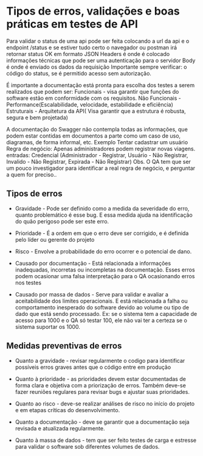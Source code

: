 # Tipos de erros, validações e boas práticas em testes de API

 
Para validar o status de uma api pode ser feita colocando a url da api e o endpoint  /status e se estiver tudo certo o navegador ou postman irá retornar status OK em formato JSON
Headers é onde é colocado informações técnicas que pode ser uma autenticação para o servidor
Body é onde é enviado os dados da requisição
Importante sempre verificar: o código do status, se é permitido acesso sem autorização.


É importante a documentação está pronta para escolha dos testes a serem realizados que podem ser:
Funcionais - visa garantir que funções do software estão em conformidade com os requisitos. 
Não Funcionais - Performance(Escalabilidade, velocidade, estabilidade e eficiência)
Estruturais - Arquitetura da API( Visa garantir que a estrutura é robusta, segura e bem projetada)

A documentação do Swagger não contempla todas as informações, que podem estar contidas em documentos a parte como um caso de uso, diagramas, de forma informal, etc.
Exemplo Tentar cadastrar um usuário
Regra de negócio: Apenas administradores podem registrar novas viagens.
entradas: Credencial (Administrador - Registrar, Usuário - Não Registrar, Invalido - Não Registrar, Expirada - Não Registrar)
Obs. O QA tem que ser um pouco investigador para identificar a real regra de negócio, e perguntar a quem for preciso..
		

## Tipos de erros

- Gravidade - Pode ser definido como a medida da severidade do erro, quanto problemático é esse bug. E essa medida ajuda na identificação do quão perigoso pode ser este erro.
- Prioridade - É a ordem em que o erro deve ser corrigido, e é definida pelo líder ou gerente do projeto
- Risco - Envolve  a probabilidade do erro ocorrer e o potencial de dano.

- Causado por documentação -  Está relacionada a informações inadequadas, incorretas ou incompletas na documentação. Esses erros podem ocasionar uma falsa interpretação para o QA ocasionando erros nos testes
- Causado por massa de dados  -  Serve para validar e avaliar a aceitabilidade dos limites operacionais. E está relacionada a falha ou comportamento inesperado do software devido ao volume ou tipo de dado que está sendo processado. Ex: se o sistema tem a capacidade de acesso para 1000 e o QA só testar 100, ele não vai ter a certeza se o sistema suportar os 1000.

## Medidas preventivas de erros

- Quanto a gravidade - revisar regularmente o codigo para identificar possíveis erros graves antes que o código entre em produção

- Quanto à prioridade - as prioridades devem estar documentadas de forma clara e objetiva com a priorização de erros. Também deve-se fazer reuniões regulares para revisar bugs e ajustar suas prioridades.

- Quanto ao risco - deve-se realizar análises de risco no início do projeto e em etapas críticas do desenvolvimento.

- Quanto a documentação - deve se garantir que a documentação seja revisada e atualizada regularmente.

- Quanto à massa de dados - tem que ser feito testes de carga e estresse para validar o software sob diferentes volumes de dados.

